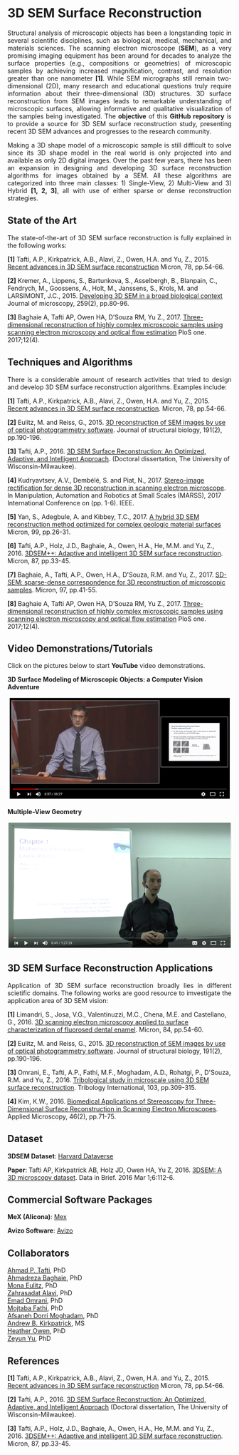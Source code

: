# 3D SEM Surface Reconstruction

<p align="justify">
Structural analysis of microscopic objects has been a longstanding topic in several scientific disciplines, such as biological, medical, mechanical, and materials sciences. The scanning electron microscope (<strong>SEM</strong>), as a very promising imaging equipment has been around for decades to analyze the surface properties (e.g., compositions or geometries) of microscopic samples by achieving increased magnification, contrast, and resolution greater than one nanometer <strong>[1]</strong>. While SEM micrographs still remain two-dimensional (2D), many research and educational questions truly require information about their three-dimensional (3D) structures. 3D surface reconstruction from SEM images leads to remarkable understanding of microscopic surfaces, allowing informative and qualitative visualization of the samples being investigated. The <strong>objective</strong> of this <strong>GitHub repository</strong> is to provide a source for 3D SEM surface reconstruction study, presenting recent 3D SEM advances and progresses to the research community. 
</p>
<p align="justify">
Making a 3D shape model of a microscopic sample is still difficult to solve since its 3D shape model in the real world is only projected into and available as only 2D digital images. Over the past few years, there has been an expansion in designing and developing 3D surface reconstruction algorithms for images obtained by a SEM. All these algorithms are categorized into three main classes: 1) Single-View, 2) Multi-View and 3) Hybrid <strong>[1, 2, 3]</strong>, all with use of either sparse or dense reconstruction strategies. 
</p>

## State of the Art
<p align="justify"> 
The state-of-the-art of 3D SEM surface reconstruction is fully explained in the following works:

<strong>[1]</strong> Tafti, A.P., Kirkpatrick, A.B., Alavi, Z., Owen, H.A. and Yu, Z., 2015. [Recent advances in 3D SEM surface reconstruction](http://www.sciencedirect.com/science/article/pii/S0968432815300226) Micron, 78, pp.54-66.

<strong>[2]</strong> Kremer, A., Lippens, S., Bartunkova, S., Asselbergh, B., Blanpain, C., Fendrych, M., Goossens, A., Holt, M., Janssens, S., Krols, M. and LARSIMONT, J.C., 2015. [Developing 3D SEM in a broad biological context](http://onlinelibrary.wiley.com/doi/10.1111/jmi.12211/full) Journal of microscopy, 259(2), pp.80-96.

<strong>[3]</strong> Baghaie A, Tafti AP, Owen HA, D’Souza RM, Yu Z., 2017. [Three-dimensional reconstruction of highly complex microscopic samples using scanning electron microscopy and optical flow estimation](https://journals.plos.org/plosone/article?id=10.1371/journal.pone.0175078) PloS one. 2017;12(4).
</p>

## Techniques and Algorithms
<p align="justify"> 
There is a considerable amount of research activities that tried to design and develop 3D SEM surface reconstruction algorithms. Examples include:

<strong>[1]</strong> Tafti, A.P., Kirkpatrick, A.B., Alavi, Z., Owen, H.A. and Yu, Z., 2015. [Recent advances in 3D SEM surface reconstruction](http://www.sciencedirect.com/science/article/pii/S0968432815300226). Micron, 78, pp.54-66.

<strong>[2]</strong> Eulitz, M. and Reiss, G., 2015. [3D reconstruction of SEM images by use of optical photogrammetry software](http://www.sciencedirect.com/science/article/pii/S1047847715300149). Journal of structural biology, 191(2), pp.190-196.


<strong>[3]</strong> Tafti, A.P., 2016. [3D SEM Surface Reconstruction: An Optimized, Adaptive, and Intelligent Approach](http://dc.uwm.edu/etd/1186/). (Doctoral dissertation, The University of Wisconsin-Milwaukee).

<strong>[4]</strong> Kudryavtsev, A.V., Dembélé, S. and Piat, N., 2017. [Stereo-image rectification for dense 3D reconstruction in scanning electron microscope](http://ieeexplore.ieee.org/abstract/document/8001905/). In Manipulation, Automation and Robotics at Small Scales (MARSS), 2017 International Conference on (pp. 1-6). IEEE.


<strong>[5]</strong> Yan, S., Adegbule, A. and Kibbey, T.C., 2017. [A hybrid 3D SEM reconstruction method optimized for complex geologic material surfaces](http://www.sciencedirect.com/science/article/pii/S0968432817300781) Micron, 99, pp.26-31.

<strong>[6]</strong> Tafti, A.P., Holz, J.D., Baghaie, A., Owen, H.A., He, M.M. and Yu, Z., 2016. [3DSEM++: Adaptive and intelligent 3D SEM surface reconstruction](http://www.sciencedirect.com/science/article/pii/S0968432816300750). Micron, 87, pp.33-45.

<strong>[7]</strong> Baghaie, A., Tafti, A.P., Owen, H.A., D'Souza, R.M. and Yu, Z., 2017. [SD-SEM: sparse-dense correspondence for 3D reconstruction of microscopic samples](http://www.sciencedirect.com/science/article/pii/S0968432816302268). Micron, 97, pp.41-55.

<strong>[8]</strong> Baghaie A, Tafti AP, Owen HA, D’Souza RM, Yu Z., 2017. [Three-dimensional reconstruction of highly complex microscopic samples using scanning electron microscopy and optical flow estimation](https://journals.plos.org/plosone/article?id=10.1371/journal.pone.0175078) PloS one. 2017;12(4).

</p>

## Video Demonstrations/Tutorials
Click on the pictures below to start <strong>YouTube</strong> video demonstrations. 

<strong> 3D Surface Modeling of Microscopic Objects: a Computer Vision Adventure </strong>

[![Watch the video](https://github.com/ahmadpahlavantafti/3DSEM/blob/master/3dsem.png)](https://youtu.be/rCCVJ0slY8o)

<strong> Multiple-View Geometry </strong>

[![Watch the video](https://github.com/ahmadpahlavantafti/3DSEM/blob/master/multiviewgeomtry.png)](https://youtu.be/RDkwklFGMfo)
 

## 3D SEM Surface Reconstruction Applications

<p align="justify"> 
Application of 3D SEM surface reconstruction broadly lies in different scietific domains. The following works are good resource to imvestigate the application area of 3D SEM vision:

<strong>[1]</strong> Limandri, S., Josa, V.G., Valentinuzzi, M.C., Chena, M.E. and Castellano, G., 2016. [3D scanning electron microscopy applied to surface characterization of fluorosed dental enamel](http://www.sciencedirect.com/science/article/pii/S0968432816300105). Micron, 84, pp.54-60.

<strong>[2]</strong> Eulitz, M. and Reiss, G., 2015. [3D reconstruction of SEM images by use of optical photogrammetry software](http://www.sciencedirect.com/science/article/pii/S1047847715300149). Journal of structural biology, 191(2), pp.190-196.

<strong>[3]</strong> Omrani, E., Tafti, A.P., Fathi, M.F., Moghadam, A.D., Rohatgi, P., D'Souza, R.M. and Yu, Z., 2016. [Tribological study in microscale using 3D SEM surface reconstruction](http://www.sciencedirect.com/science/article/pii/S0301679X16302183). Tribology International, 103, pp.309-315.

<strong>[4]</strong> Kim, K.W., 2016.  [Biomedical Applications of Stereoscopy for Three-Dimensional Surface Reconstruction in Scanning Electron Microscopes](https://www.e-sciencecentral.org/articles/SC000016103). Applied Microscopy, 46(2), pp.71-75.


## Dataset

<strong>3DSEM Dataset</strong>: [Harvard Dataverse](https://dataverse.harvard.edu/dataset.xhtml?persistentId=doi:10.7910/DVN/HVBW0Q)

<strong>Paper</strong>: 
</strong> Tafti AP, Kirkpatrick AB, Holz JD, Owen HA, Yu Z, 2016.  [3DSEM: A 3D microscopy dataset](https://www.sciencedirect.com/science/article/pii/S2352340915003133). Data in Brief. 2016 Mar 1;6:112-6.


## Commercial Software Packages 

<strong>MeX (Alicona)</strong>: [Mex](https://www.alicona.com/en-uk/products/mex/)

<strong>Avizo Software</strong>: [Avizo](https://www.thermofisher.com/us/en/home/industrial/electron-microscopy/electron-microscopy-instruments-workflow-solutions/3d-visualization-analysis-software.html)



## Collaborators
[Ahmad P. Tafti](https://aptafti.github.io), PhD
<br> 
[Ahmadreza Baghaie](https://sites.google.com/view/ahmadrezabaghaie), PhD
<br> 
[Mona Eulitz](https://www.uni-wh.de/detailseiten/kontakte/mona-eulitz-2104/f0/nc/), PhD
<br> 
[Zahrasadat Alavi](https://scholar.google.com/citations?user=rKBy0xoAAAAJ&hl=en), PhD
<br> 
[Emad Omrani](https://scholar.google.com/citations?user=FtzMHBMAAAAJ&hl=en), PhD
<br> 
[Mojtaba Fathi](https://www.linkedin.com/in/mojif), PhD
<br> 
[Afsaneh Dorri Moghadam](https://scholar.google.com/citations?user=PoGj6G4AAAAJ&hl=en), PhD
<br> 
[Andrew B. Kirkpatrick](https://scholar.google.com/citations?user=Ql7Bvk8AAAAJ&hl=en), MS
<br> 
[Heather Owen](https://uwm.edu/biology/people/owen-heather), PhD
<br> 
[Zeyun Yu](https://sites.uwm.edu/bigdata/lab-director), PhD



## References

<strong>[1]</strong> Tafti, A.P., Kirkpatrick, A.B., Alavi, Z., Owen, H.A. and Yu, Z., 2015. [Recent advances in 3D SEM surface reconstruction](http://www.sciencedirect.com/science/article/pii/S0968432815300226) Micron, 78, pp.54-66.

<strong>[2]</strong> Tafti, A.P., 2016. [3D SEM Surface Reconstruction: An Optimized, Adaptive, and Intelligent Approach](http://dc.uwm.edu/etd/1186/) (Doctoral dissertation, The University of Wisconsin-Milwaukee).

<strong>[3]</strong> Tafti, A.P., Holz, J.D., Baghaie, A., Owen, H.A., He, M.M. and Yu, Z., 2016. [3DSEM++: Adaptive and intelligent 3D SEM surface reconstruction](http://www.sciencedirect.com/science/article/pii/S0968432816300750). Micron, 87, pp.33-45.

